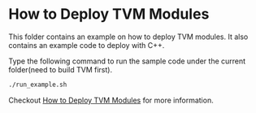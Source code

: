 <!--- Licensed to the Apache Software Foundation (ASF) under one -->
<!--- or more contributor license agreements.  See the NOTICE file -->
<!--- distributed with this work for additional information -->
<!--- regarding copyright ownership.  The ASF licenses this file -->
<!--- to you under the Apache License, Version 2.0 (the -->
<!--- "License"); you may not use this file except in compliance -->
<!--- with the License.  You may obtain a copy of the License at -->

<!---   http://www.apache.org/licenses/LICENSE-2.0 -->

<!--- Unless required by applicable law or agreed to in writing, -->
<!--- software distributed under the License is distributed on an -->
<!--- "AS IS" BASIS, WITHOUT WARRANTIES OR CONDITIONS OF ANY -->
<!--- KIND, either express or implied.  See the License for the -->
<!--- specific language governing permissions and limitations -->
<!--- under the License. -->


How to Deploy TVM Modules
=========================
This folder contains an example on how to deploy TVM modules.
It also contains an example code to deploy with C++.

Type the following command to run the sample code under the current folder(need to build TVM first).
```bash
./run_example.sh
```

Checkout [How to Deploy TVM Modules](http://docs.tvm.ai/deploy/cpp_deploy.html) for more information.
